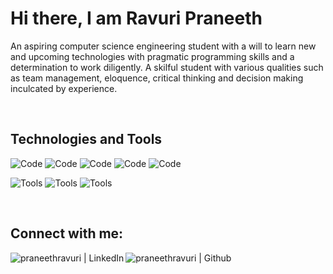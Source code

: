 # Hi there, I am Ravuri Praneeth

An aspiring computer science engineering student with a will to learn new and upcoming technologies with pragmatic programming skills
and a determination to work diligently. A skilful student with various qualities such as team management, eloquence, critical thinking and
decision making inculcated by experience.

<br>

## Technologies and Tools

![Code](https://img.shields.io/badge/Code-Python-blue)
![Code](https://img.shields.io/badge/Code-C-9cf)
![Code](https://img.shields.io/badge/-Java-critical)
![Code](https://img.shields.io/badge/Code-CSS-blue)
![Code](https://img.shields.io/badge/Code-HTML-orange)

![Tools](https://img.shields.io/badge/Tools-Linux-brightgreen)
![Tools](https://img.shields.io/badge/Tools-Git-inactive)
![Tools](https://img.shields.io/badge/Tools-GitHub-blueviolet)

<br>

## Connect with me:

[<img align="left" alt="praneethravuri | LinkedIn" src="https://img.icons8.com/fluent/48/000000/linkedin.png" />][linkedin]
[<img align="left" alt="praneethravuri | Github"   src="https://img.icons8.com/fluent/48/fa314a/github.png" />][github]


[github]: https://github.com/praneethravuri
[linkedin]: https://www.linkedin.com/in/ravuri-praneeth-176678204/
